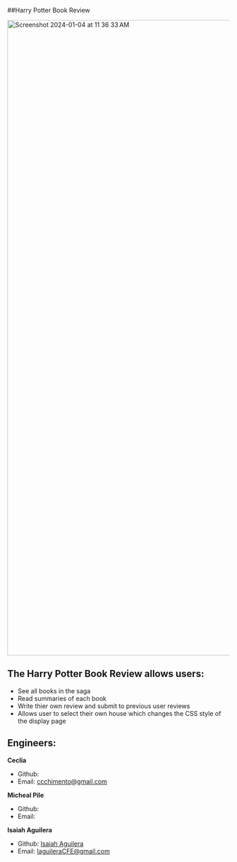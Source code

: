 ##Harry Potter Book Review

<img width="1440" alt="Screenshot 2024-01-04 at 11 36 33 AM" src="https://github.com/Michaelp720/HarryPotterBookReviewer/assets/82983831/ca7040b3-6e29-4308-bdb2-e5f5d38c7be2">


## The Harry Potter Book Review allows users:
- See all books in the saga
- Read summaries of each book
- Write thier own review and submit to previous user reviews
- Allows user to select their own house which changes the CSS style of the display page


## Engineers:

**Ceclia**
- Github:
- Email: ccchimento@gmail.com

**Micheal Pile**
- Github:
- Email:
 
**Isaiah Aguilera**
- Github: <a href="https://github.com/IsaiahCoding">Isaiah Aguilera</a><br>
- Email: <a href="mailto:IaguileraCFE@gmail.com">IaguileraCFE@gmail.com</a>

